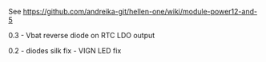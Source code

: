 See https://github.com/andreika-git/hellen-one/wiki/module-power12-and-5

0.3
	- Vbat reverse diode on RTC LDO output

0.2
	- diodes silk fix
	- VIGN LED fix 
